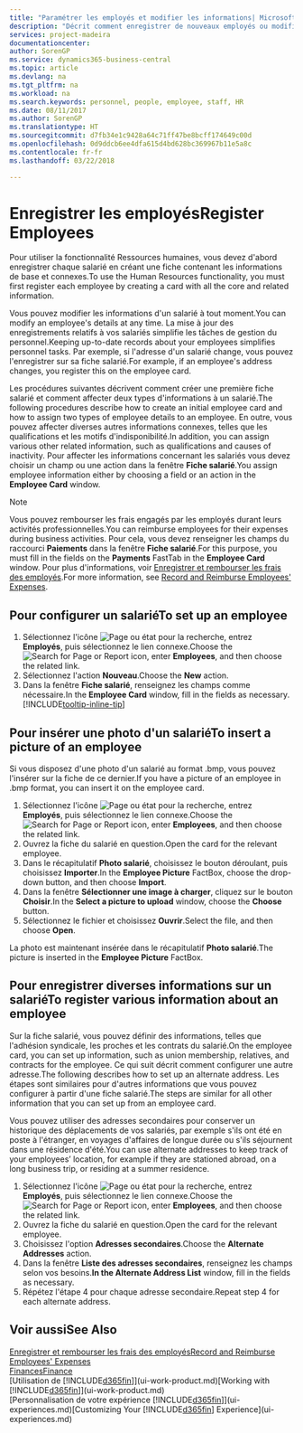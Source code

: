 ```yaml
---
title: "Paramétrer les employés et modifier les informations| Microsoft Docs"
description: "Décrit comment enregistrer de nouveaux employés ou modifier les informations concernant ceux existants."
services: project-madeira
documentationcenter: 
author: SorenGP
ms.service: dynamics365-business-central
ms.topic: article
ms.devlang: na
ms.tgt_pltfrm: na
ms.workload: na
ms.search.keywords: personnel, people, employee, staff, HR
ms.date: 08/11/2017
ms.author: SorenGP
ms.translationtype: HT
ms.sourcegitcommit: d7fb34e1c9428a64c71ff47be8bcff174649c00d
ms.openlocfilehash: 0d9ddcb6ee4dfa615d4bd628bc369967b11e5a8c
ms.contentlocale: fr-fr
ms.lasthandoff: 03/22/2018

---
```

# <a name="register-employees"></a><span data-ttu-id="442f0-103">Enregistrer les employés</span><span class="sxs-lookup"><span data-stu-id="442f0-103">Register Employees</span></span>
<span data-ttu-id="442f0-104">Pour utiliser la fonctionnalité Ressources humaines, vous devez d'abord enregistrer chaque salarié en créant une fiche contenant les informations de base et connexes.</span><span class="sxs-lookup"><span data-stu-id="442f0-104">To use the Human Resources functionality, you must first register each employee by creating a card with all the core and related information.</span></span>

<span data-ttu-id="442f0-105">Vous pouvez modifier les informations d'un salarié à tout moment.</span><span class="sxs-lookup"><span data-stu-id="442f0-105">You can modify an employee's details at any time.</span></span> <span data-ttu-id="442f0-106">La mise à jour des enregistrements relatifs à vos salariés simplifie les tâches de gestion du personnel.</span><span class="sxs-lookup"><span data-stu-id="442f0-106">Keeping up-to-date records about your employees simplifies personnel tasks.</span></span> <span data-ttu-id="442f0-107">Par exemple, si l'adresse d'un salarié change, vous pouvez l'enregistrer sur sa fiche salarié.</span><span class="sxs-lookup"><span data-stu-id="442f0-107">For example, if an employee's address changes, you register this on the employee card.</span></span>

<span data-ttu-id="442f0-108">Les procédures suivantes décrivent comment créer une première fiche salarié et comment affecter deux types d'informations à un salarié.</span><span class="sxs-lookup"><span data-stu-id="442f0-108">The following procedures describe how to create an initial employee card and how to assign two types of employee details to an employee.</span></span> <span data-ttu-id="442f0-109">En outre, vous pouvez affecter diverses autres informations connexes, telles que les qualifications et les motifs d'indisponibilité.</span><span class="sxs-lookup"><span data-stu-id="442f0-109">In addition, you can assign various other related information, such as qualifications and causes of inactivity.</span></span> <span data-ttu-id="442f0-110">Pour affecter les informations concernant les salariés vous devez choisir un champ ou une action dans la fenêtre **Fiche salarié**.</span><span class="sxs-lookup"><span data-stu-id="442f0-110">You assign employee information either by choosing a field or an action in the **Employee Card** window.</span></span>

> [!NOTE]  
> <span data-ttu-id="442f0-111">Vous pouvez rembourser les frais engagés par les employés durant leurs activités professionnelles.</span><span class="sxs-lookup"><span data-stu-id="442f0-111">You can reimburse employees for their expenses during business activities.</span></span> <span data-ttu-id="442f0-112">Pour cela, vous devez renseigner les champs du raccourci **Paiements** dans la fenêtre **Fiche salarié**.</span><span class="sxs-lookup"><span data-stu-id="442f0-112">For this purpose, you must fill in the fields on the **Payments** FastTab in the **Employee Card** window.</span></span> <span data-ttu-id="442f0-113">Pour plus d'informations, voir [Enregistrer et rembourser les frais des employés](finance-how-record-reimburse-employee-expenses.md).</span><span class="sxs-lookup"><span data-stu-id="442f0-113">For more information, see [Record and Reimburse Employees' Expenses](finance-how-record-reimburse-employee-expenses.md).</span></span>

## <a name="to-set-up-an-employee"></a><span data-ttu-id="442f0-114">Pour configurer un salarié</span><span class="sxs-lookup"><span data-stu-id="442f0-114">To set up an employee</span></span>
1. <span data-ttu-id="442f0-115">Sélectionnez l'icône ![Page ou état pour la recherche](media/ui-search/search_small.png "icône Page ou état pour la recherche"), entrez **Employés**, puis sélectionnez le lien connexe.</span><span class="sxs-lookup"><span data-stu-id="442f0-115">Choose the ![Search for Page or Report](media/ui-search/search_small.png "Search for Page or Report icon") icon, enter **Employees**, and then choose the related link.</span></span>
2. <span data-ttu-id="442f0-116">Sélectionnez l'action **Nouveau**.</span><span class="sxs-lookup"><span data-stu-id="442f0-116">Choose the **New** action.</span></span>
3. <span data-ttu-id="442f0-117">Dans la fenêtre **Fiche salarié**, renseignez les champs comme nécessaire.</span><span class="sxs-lookup"><span data-stu-id="442f0-117">In the **Employee Card** window, fill in the fields as necessary.</span></span> [!INCLUDE[tooltip-inline-tip](includes/tooltip-inline-tip_md.md)]

## <a name="to-insert-a-picture-of-an-employee"></a><span data-ttu-id="442f0-118">Pour insérer une photo d'un salarié</span><span class="sxs-lookup"><span data-stu-id="442f0-118">To insert a picture of an employee</span></span>
<span data-ttu-id="442f0-119">Si vous disposez d'une photo d'un salarié au format .bmp, vous pouvez l'insérer sur la fiche de ce dernier.</span><span class="sxs-lookup"><span data-stu-id="442f0-119">If you have a picture of an employee in .bmp format, you can insert it on the employee card.</span></span>

1. <span data-ttu-id="442f0-120">Sélectionnez l'icône ![Page ou état pour la recherche](media/ui-search/search_small.png "icône Page ou état pour la recherche"), entrez **Employés**, puis sélectionnez le lien connexe.</span><span class="sxs-lookup"><span data-stu-id="442f0-120">Choose the ![Search for Page or Report](media/ui-search/search_small.png "Search for Page or Report icon") icon, enter **Employees**, and then choose the related link.</span></span>
2. <span data-ttu-id="442f0-121">Ouvrez la fiche du salarié en question.</span><span class="sxs-lookup"><span data-stu-id="442f0-121">Open the card for the relevant employee.</span></span>
3. <span data-ttu-id="442f0-122">Dans le récapitulatif **Photo salarié**, choisissez le bouton déroulant, puis choisissez **Importer**.</span><span class="sxs-lookup"><span data-stu-id="442f0-122">In the **Employee Picture** FactBox, choose the drop-down button, and then choose **Import**.</span></span>
4. <span data-ttu-id="442f0-123">Dans la fenêtre **Sélectionner une image à charger**, cliquez sur le bouton **Choisir**.</span><span class="sxs-lookup"><span data-stu-id="442f0-123">In the **Select a picture to upload** window, choose the **Choose** button.</span></span>
5. <span data-ttu-id="442f0-124">Sélectionnez le fichier et choisissez **Ouvrir**.</span><span class="sxs-lookup"><span data-stu-id="442f0-124">Select the file, and then choose **Open**.</span></span>

<span data-ttu-id="442f0-125">La photo est maintenant insérée dans le récapitulatif **Photo salarié**.</span><span class="sxs-lookup"><span data-stu-id="442f0-125">The picture is inserted in the **Employee Picture** FactBox.</span></span>

## <a name="to-register-various-information-about-an-employee"></a><span data-ttu-id="442f0-126">Pour enregistrer diverses informations sur un salarié</span><span class="sxs-lookup"><span data-stu-id="442f0-126">To register various information about an employee</span></span>
<span data-ttu-id="442f0-127">Sur la fiche salarié, vous pouvez définir des informations, telles que l'adhésion syndicale, les proches et les contrats du salarié.</span><span class="sxs-lookup"><span data-stu-id="442f0-127">On the employee card, you can set up information, such as union membership, relatives, and contracts for the employee.</span></span> <span data-ttu-id="442f0-128">Ce qui suit décrit comment configurer une autre adresse.</span><span class="sxs-lookup"><span data-stu-id="442f0-128">The following describes how to set up an alternate address.</span></span> <span data-ttu-id="442f0-129">Les étapes sont similaires pour d'autres informations que vous pouvez configurer à partir d'une fiche salarié.</span><span class="sxs-lookup"><span data-stu-id="442f0-129">The steps are similar for all other information that you can set up from an employee card.</span></span>

<span data-ttu-id="442f0-130">Vous pouvez utiliser des adresses secondaires pour conserver un historique des déplacements de vos salariés, par exemple s'ils ont été en poste à l'étranger, en voyages d'affaires de longue durée ou s'ils séjournent dans une résidence d'été.</span><span class="sxs-lookup"><span data-stu-id="442f0-130">You can use alternate addresses to keep track of your employees’ location, for example if they are stationed abroad, on a long business trip, or residing at a summer residence.</span></span>

1. <span data-ttu-id="442f0-131">Sélectionnez l'icône ![Page ou état pour la recherche](media/ui-search/search_small.png "icône Page ou état pour la recherche"), entrez **Employés**, puis sélectionnez le lien connexe.</span><span class="sxs-lookup"><span data-stu-id="442f0-131">Choose the ![Search for Page or Report](media/ui-search/search_small.png "Search for Page or Report icon") icon, enter **Employees**, and then choose the related link.</span></span>
2. <span data-ttu-id="442f0-132">Ouvrez la fiche du salarié en question.</span><span class="sxs-lookup"><span data-stu-id="442f0-132">Open the card for the relevant employee.</span></span>
3. <span data-ttu-id="442f0-133">Choisissez l'option **Adresses secondaires**.</span><span class="sxs-lookup"><span data-stu-id="442f0-133">Choose the **Alternate Addresses** action.</span></span>
4. <span data-ttu-id="442f0-134">Dans la fenêtre **Liste des adresses secondaires**, renseignez les champs selon vos besoins.</span><span class="sxs-lookup"><span data-stu-id="442f0-134">**In the Alternate Address List** window, fill in the fields as necessary.</span></span>
5. <span data-ttu-id="442f0-135">Répétez l'étape 4 pour chaque adresse secondaire.</span><span class="sxs-lookup"><span data-stu-id="442f0-135">Repeat step 4 for each alternate address.</span></span>

## <a name="see-also"></a><span data-ttu-id="442f0-136">Voir aussi</span><span class="sxs-lookup"><span data-stu-id="442f0-136">See Also</span></span>
[<span data-ttu-id="442f0-137">Enregistrer et rembourser les frais des employés</span><span class="sxs-lookup"><span data-stu-id="442f0-137">Record and Reimburse Employees' Expenses</span></span>](finance-how-record-reimburse-employee-expenses.md)  
[<span data-ttu-id="442f0-138">Finances</span><span class="sxs-lookup"><span data-stu-id="442f0-138">Finance</span></span>](finance.md)  
<span data-ttu-id="442f0-139">[Utilisation de [!INCLUDE[d365fin](includes/d365fin_md.md)]](ui-work-product.md)</span><span class="sxs-lookup"><span data-stu-id="442f0-139">[Working with [!INCLUDE[d365fin](includes/d365fin_md.md)]](ui-work-product.md)</span></span>  
<span data-ttu-id="442f0-140">[Personnalisation de votre expérience [!INCLUDE[d365fin](includes/d365fin_md.md)]](ui-experiences.md)</span><span class="sxs-lookup"><span data-stu-id="442f0-140">[Customizing Your [!INCLUDE[d365fin](includes/d365fin_md.md)] Experience](ui-experiences.md)</span></span>

